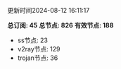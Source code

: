 更新时间2024-08-12 16:11:17

**总订阅: 45**
**总节点: 826**
**有效节点: 188**
- ss节点: 23
- v2ray节点: 129
- trojan节点: 36
